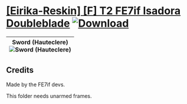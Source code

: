 # [\[Eirika-Reskin\] \[F\] T2 FE7if Isadora Doubleblade](https://git.io/Jn3v2) [![Download](https://img.shields.io/badge/Download--red?style=social&logo=github)](https://git.io/Jn3GN)

| <b>Sword (Hauteclere)</b><br/><img alt="Sword (Hauteclere)" src="https://git.io/JnOVT"/> |
| :---: |

## Credits

Made by the FE7if devs.

This folder needs unarmed frames.

